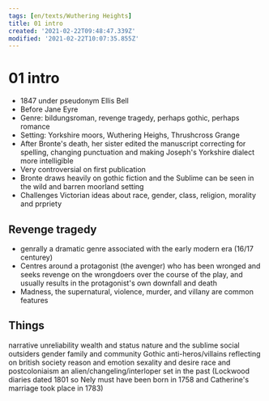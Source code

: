 ```yaml
---
tags: [en/texts/Wuthering Heights]
title: 01 intro
created: '2021-02-22T09:48:47.339Z'
modified: '2021-02-22T10:07:35.855Z'
---
```


# 01 intro
- 1847 under pseudonym Ellis Bell
- Before Jane Eyre
- Genre: bildungsroman, revenge tragedy, perhaps gothic, perhaps romance
- Setting: Yorkshire moors, Wuthering Heighs, Thrushcross Grange
- After Bronte's death, her sister edited the manuscript correcting for spelling, changing punctuation and making Joseph's Yorkshire dialect more intelligible
- Very controversial on first publication
- Bronte draws heavily on gothic fiction and the Sublime can be seen in the wild and barren moorland setting
- Challenges Victorian ideas about race, gender, class, religion, morality and prpriety

## Revenge tragedy
- genrally a dramatic genre associated with the early modern era (16/17 centurey)
- Centres around a protagonist (the avenger) who has been wronged and seeks revenge on the wrongdoers over the course of the play, and usually results in the protagonist's own downfall and death
- Madness, the supernatural, violence, murder, and villany are common features

## Things
narrative unreliability
wealth and status
nature and the sublime
social outsiders
gender
family and community
Gothic
anti-heros/villains
reflecting on british society
reason and emotion
sexality and desire
race and postcoloniaism
an alien/changeling/interloper
set in the past (Lockwood diaries dated 1801 so Nely must have been born in 1758 and Catherine's marriage took place in 1783)


